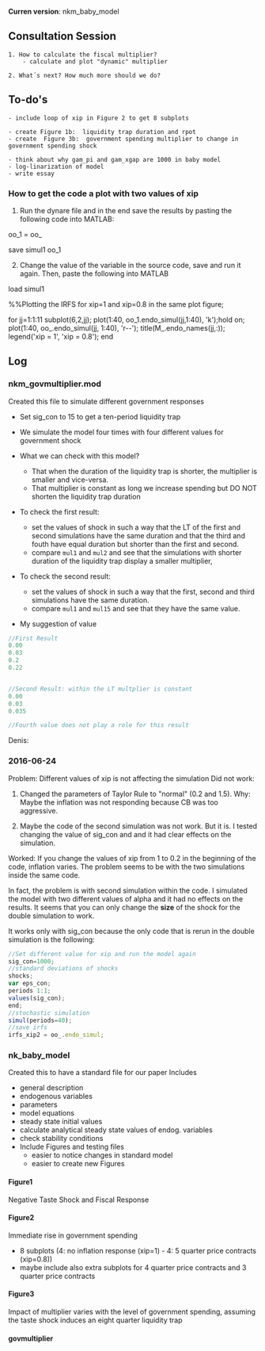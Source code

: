 **Curren version**: nkm_baby_model


## Consultation Session
````
1. How to calculate the fiscal multiplier?
	- calculate and plot "dynamic" multiplier

2. What´s next? How much more should we do?

````

## To-do's

````
- include loop of xip in Figure 2 to get 8 subplots

- create Figure 1b:  liquidity trap duration and rpot
- create  Figure 3b:  government spending multiplier to change in government spending shock

- think about why gam_pi and gam_xgap are 1000 in baby model
- log-linarization of model
- write essay
````

### How to get the code a plot with two values of xip


1. Run the dynare file and in the end save the results by pasting the following code into MATLAB:

oo_1 = oo_

save simul1 oo_1


2. Change the value of the variable in the source code, save and run it again. Then, paste the following into MATLAB

load simul1

%%Plotting the IRFS for xip=1 and xip=0.8 in the same plot
figure;

for jj=1:1:11
subplot(6,2,jj);
plot(1:40, oo_1.endo_simul(jj,1:40), 'k');hold on;
plot(1:40, oo_.endo_simul(jj, 1:40), 'r--');
title(M_.endo_names(jj,:));
legend('xip = 1', 'xip = 0.8');
end



## Log

### nkm_govmultiplier.mod
Created this file to simulate different government responses

- Set sig_con to 15 to get a ten-period liquidity trap
- We simulate the model four times with four different values for government shock
- What we can check with this model?
	- That when the duration of the liquidity trap is shorter, the multiplier is smaller and vice-versa.
	- That multiplier is constant as long we increase spending but DO NOT shorten the liquidity trap duration
- To check the first result:
	- set the values of shock in such a way that the LT of the first and second simulations have the same duration and that the third and fouth have equal duration but shorter than the first and second.
	- compare `mul1` and `mul2` and see that  the simulations with shorter duration of the liquidity trap display a smaller multiplier,
-  To check the second result:
	- set the values of shock in such a way that the first, second and third simulations have the same duration.
	- compare `mul1` and `mul15` and see that they have the same value.  

- My suggestion of value
```js
//First Result
0.00
0.03
0.2
0.22


//Second Result: within the LT multplier is constant
0.00
0.03
0.035

//Fourth value does not play a role for this result

```

Denis:
### 2016-06-24
Problem: Different values of xip is not affecting the simulation
Did not work:

1. Changed the parameters of Taylor Rule to "normal" (0.2 and 1.5). Why: Maybe the inflation was not responding because CB was too aggressive.

2. Maybe the code of the second simulation was not work. But it is. I tested changing the value of sig_con and and it had clear effects on the simulation.

Worked: If you change the values of xip from 1 to 0.2 in the beginning of the code, inflation varies. The problem seems to be with the two simulations inside the same code.

In fact, the problem is with second simulation within the code. I simulated the model with two different values of alpha and it had no effects on the results. It seems that you can only change the __size__ of the shock for the double simulation to work.


It works only with sig_con because the only code that is rerun in the double simulation is the following:


``` js
//Set different value for xip and run the model again
sig_con=1000;
//standard deviations of shocks
shocks;
var eps_con;
periods 1:1;
values(sig_con);
end;
//stochastic simulation
simul(periods=40);
//save irfs
irfs_xip2 = oo_.endo_simul;
```

### nk_baby_model
Created this to have a standard file for our paper
Includes
- general description
- endogenous variables
- parameters
- model equations
- steady state initial values
- calculate analytical steady state values of endog. variables
- check stability conditions
- Include Figures and testing files
	- easier to notice changes in standard model
	- easier to create new Figures

#### Figure1
Negative Taste Shock and Fiscal Response

#### Figure2
Immediate rise in government spending
- 8 subplots (4: no inflation response (xip=1) - 4: 5 quarter price contracts (xip=0.8))
- maybe include also extra subplots for 4 quarter price contracts and 3 quarter price contracts

#### Figure3
Impact of multiplier varies with the level of government spending, assuming the taste shock induces an eight quarter liquidity trap

#### govmultiplier
